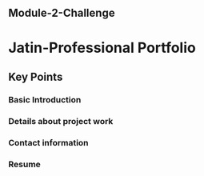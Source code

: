 ## Module-2-Challenge

# Jatin-Professional Portfolio

## Key Points

### Basic Introduction
### Details about project work
### Contact information
### Resume